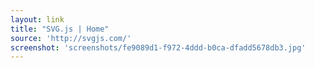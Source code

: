 ```yaml
---
layout: link
title: "SVG.js | Home"
source: 'http://svgjs.com/'
screenshot: 'screenshots/fe9089d1-f972-4ddd-b0ca-dfadd5678db3.jpg'
---
```


